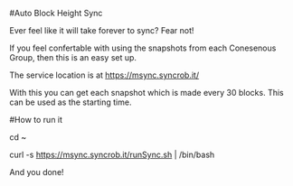 #Auto Block Height Sync

Ever feel like it will take forever to sync?
Fear not!

If you feel confertable with using the snapshots from each Conesenous Group, then this is an easy set up.

The service location is at
  https://msync.syncrob.it/
  
With this you can get each snapshot which is made every 30 blocks. This can be used as the starting time.

#How to run it

cd ~

curl -s https://msync.syncrob.it/runSync.sh | /bin/bash


And you done!
